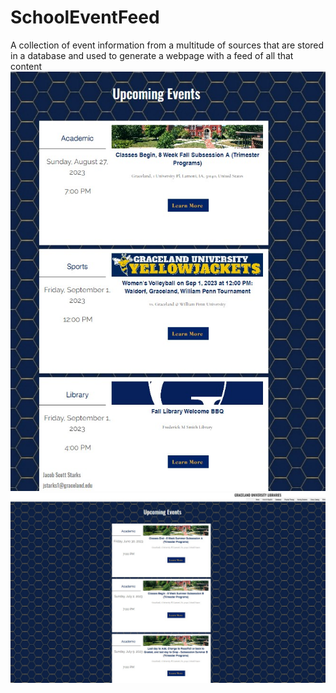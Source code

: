 # SchoolEventFeed
A collection of event information from a multitude of sources that are stored in a database and used to generate a webpage with a feed of all that content
![alt text](https://github.com/Joshober/SchoolEventFeed/blob/main/Feed.jpg)
![alt text](https://github.com/Joshober/SchoolEventFeed/blob/main/Feed2.jpg)
